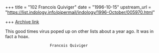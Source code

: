 +++
title = "102 Francois Quiviger"
date = "1996-10-15"
upstream_url = "https://list.indology.info/pipermail/indology/1996-October/005970.html"

+++
[Archive link](https://list.indology.info/pipermail/indology/1996-October/005970.html)


This good times virus poped up on other lists about a year ago. It was in 
fact a hoax.

						Francois Quiviger






